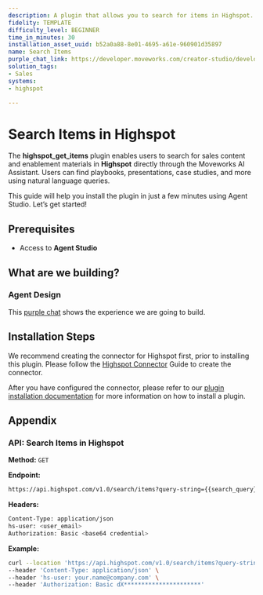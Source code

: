 ```yaml
---
description: A plugin that allows you to search for items in Highspot.
fidelity: TEMPLATE
difficulty_level: BEGINNER
time_in_minutes: 30
installation_asset_uuid: b52a0a88-8e01-4695-a61e-960901d35897
name: Search Items
purple_chat_link: https://developer.moveworks.com/creator-studio/developer-tools/purple-chat/?conversation=%7B%22startTimestamp%22%3A%2211%3A43+AM%22%2C%22messages%22%3A%5B%7B%22parts%22%3A%5B%7B%22richText%22%3A%22I+need+to+find+some+sales+enablement+content+on+Highspot.%22%7D%5D%2C%22role%22%3A%22user%22%7D%2C%7B%22parts%22%3A%5B%7B%22richText%22%3A%22Okay%2C+what+kind+of+sales+enablement+content+are+you+looking+for%3F%22%7D%5D%2C%22role%22%3A%22assistant%22%7D%2C%7B%22parts%22%3A%5B%7B%22richText%22%3A%22I+need+battlecards%2C+case+studies%2C+and+competitive+intel.%22%7D%5D%2C%22role%22%3A%22user%22%7D%2C%7B%22parts%22%3A%5B%7B%22reasoningSteps%22%3A%5B%7B%22richText%22%3A%22%3Cp%3ESearching+Highspot%3C%2Fp%3E%22%2C%22status%22%3A%22success%22%7D%5D%7D%2C%7B%22richText%22%3A%22%3Cp%3EHere+are+some+sales+enablement+items+I+found+on+%3Cstrong%3EHighspot%3A%3Cbr%3E%5Cn%3C%2Fstrong%3E1.+%3Cu%3EProduct+Vision+and+Capabilities+Deck%3C%2Fu%3E%3A+A+customer-facing+deck+to+introduce+and+speak+about+the+product%3Cbr%3E%5Cn2.+%3Cu%3EIntro+Deck+Template%3C%2Fu%3E+-+A+template+for+creating+intro+decks+with+customers%3Cbr%3E%5Cn3.+%3Cu%3ERoadmap+for+2025%3A%3C%2Fu%3E+A+roadmap+for+product+updates+in+2025.%3C%2Fp%3E%5Cn%3Cp%3E%3Cbr%3E%5CnYou+can+explore+these+items+for+more+details+information.+If+you+need+further+assistance+feel+free+to+ask%3Cbr%3E%5Cn%3C%2Fp%3E%22%7D%2C%7B%22citations%22%3A%5B%7B%22connectorName%22%3A%22highspot%22%2C%22citationTitle%22%3A%22Product+Vision+Deck%22%7D%2C%7B%22connectorName%22%3A%22highspot%22%2C%22citationTitle%22%3A%22Intro+Deck%22%7D%2C%7B%22connectorName%22%3A%22highspot%22%2C%22citationTitle%22%3A%22Roadmap%22%7D%5D%7D%5D%2C%22role%22%3A%22assistant%22%7D%5D%7D
solution_tags:
- Sales
systems:
- highspot

---
```

# Search Items in Highspot

The **highspot_get_items** plugin enables users to search for sales content and enablement materials in **Highspot** directly through the Moveworks AI Assistant. Users can find playbooks, presentations, case studies, and more using natural language queries.

This guide will help you install the plugin in just a few minutes using Agent Studio. Let’s get started!

## Prerequisites

- Access to **Agent Studio**

## What are we building?

### Agent Design

This [purple chat](https://developer.moveworks.com/creator-studio/developer-tools/purple-chat/?conversation=%7B%22startTimestamp%22%3A%2211%3A43+AM%22%2C%22messages%22%3A%5B%7B%22parts%22%3A%5B%7B%22richText%22%3A%22I+need+to+find+some+sales+enablement+content+on+Highspot.%22%7D%5D%2C%22role%22%3A%22user%22%7D%2C%7B%22parts%22%3A%5B%7B%22richText%22%3A%22Okay%2C+what+kind+of+sales+enablement+content+are+you+looking+for%3F%22%7D%5D%2C%22role%22%3A%22assistant%22%7D%2C%7B%22parts%22%3A%5B%7B%22richText%22%3A%22I+need+battlecards%2C+case+studies%2C+and+competitive+intel.%22%7D%5D%2C%22role%22%3A%22user%22%7D%2C%7B%22parts%22%3A%5B%7B%22reasoningSteps%22%3A%5B%7B%22richText%22%3A%22%3Cp%3ESearching+Highspot%3C%2Fp%3E%22%2C%22status%22%3A%22success%22%7D%5D%7D%2C%7B%22richText%22%3A%22%3Cp%3EHere+are+some+sales+enablement+items+I+found+on+%3Cstrong%3EHighspot%3A%3Cbr%3E%5Cn%3C%2Fstrong%3E1.+%3Cu%3EProduct+Vision+and+Capabilities+Deck%3C%2Fu%3E%3A+A+customer-facing+deck+to+introduce+and+speak+about+the+product%3Cbr%3E%5Cn2.+%3Cu%3EIntro+Deck+Template%3C%2Fu%3E+-+A+template+for+creating+intro+decks+with+customers%3Cbr%3E%5Cn3.+%3Cu%3ERoadmap+for+2025%3A%3C%2Fu%3E+A+roadmap+for+product+updates+in+2025.%3C%2Fp%3E%5Cn%3Cp%3E%3Cbr%3E%5CnYou+can+explore+these+items+for+more+details+information.+If+you+need+further+assistance+feel+free+to+ask%3Cbr%3E%5Cn%3C%2Fp%3E%22%7D%2C%7B%22citations%22%3A%5B%7B%22connectorName%22%3A%22highspot%22%2C%22citationTitle%22%3A%22Product+Vision+Deck%22%7D%2C%7B%22connectorName%22%3A%22highspot%22%2C%22citationTitle%22%3A%22Intro+Deck%22%7D%2C%7B%22connectorName%22%3A%22highspot%22%2C%22citationTitle%22%3A%22Roadmap%22%7D%5D%7D%5D%2C%22role%22%3A%22assistant%22%7D%5D%7D) shows the experience we are going to build.

## Installation Steps

We recommend creating the connector for Highspot first, prior to installing this plugin. Please follow the [Highspot Connector](https://developer.moveworks.com/creator-studio/resources/connector?id=highspot) Guide to create the connector.

After you have configured the connector, please refer to our [plugin installation documentation](https://help.moveworks.com/docs/ai-agent-marketplace-installation) for more information on how to install a plugin.

## Appendix

### API: Search Items in Highspot

**Method:** `GET`

**Endpoint:**

```bash
https://api.highspot.com/v1.0/search/items?query-string={{search_query}}
```

**Headers:**

```bash
Content-Type: application/json
hs-user: <user_email>
Authorization: Basic <base64 credential>
```

**Example:**

```bash
curl --location 'https://api.highspot.com/v1.0/search/items?query-string=sales%20enablement' \
--header 'Content-Type: application/json' \
--header 'hs-user: your.name@company.com' \
--header 'Authorization: Basic dX**********************'
```